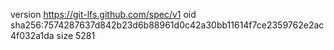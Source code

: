 version https://git-lfs.github.com/spec/v1
oid sha256:7574287637d842b23d6b88961d0c42a30bb11614f7ce2359762e2ac4f032a1da
size 5281
